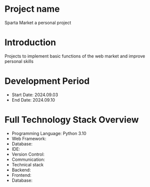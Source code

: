 # Project name
Sparta Market a personal project

# Introduction
Projects to implement basic functions of the web market and improve personal skills

# Development Period
- Start Date: 2024.09.03
- End Date: 2024.09.10

# Full Technology Stack Overview
- Programming Language: Python 3.10
- Web Framework:
- Database:
- IDE:
- Version Control:
- Communication:
- Technical stack
 - Backend:
 - Frontend:
 - Database:
